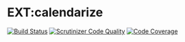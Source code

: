# EXT:calendarize

[![Build Status](https://travis-ci.org/lochmueller/calendarize.svg?branch=master)](https://travis-ci.org/lochmueller/calendarize)
[![Scrutinizer Code Quality](https://scrutinizer-ci.com/g/lochmueller/calendarize/badges/quality-score.png?b=master)](https://scrutinizer-ci.com/g/lochmueller/calendarize/?branch=master)
[![Code Coverage](https://scrutinizer-ci.com/g/lochmueller/calendarize/badges/coverage.png?b=master)](https://scrutinizer-ci.com/g/lochmueller/calendarize/?branch=master)
